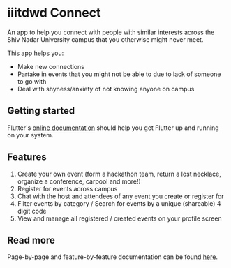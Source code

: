 # iiitdwd Connect

An app to help you connect with people with similar interests across the Shiv Nadar University campus that you otherwise might never meet. 

This app helps you:
  - Make new connections
  - Partake in events that you might not be able to due to lack of someone to go with
  - Deal with shyness/anxiety of not knowing anyone on campus

## Getting started

Flutter's [online documentation](https://flutter.dev/docs) should help you get Flutter up and running on your system.

## Features

1. Create your own event (form a hackathon team, return a lost necklace, organize a conference, carpool and more!)
2. Register for events across campus
3. Chat with the host and attendees of any event you create or register for
4. Filter events by category / Search for events by a unique (shareable) 4 digit code 
5. View and manage all registered / created events on your profile screen

## Read more

Page-by-page and feature-by-feature documentation can be found [here](https://github.com/hridaypradhan/iiitdwd-connect/files/7614107/Project.Report.pdf).
